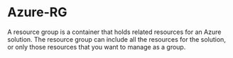 # Azure-RG
A resource group is a container that holds related resources for an Azure solution. The resource group can include all the resources for the solution, or only those resources that you want to manage as a group.
